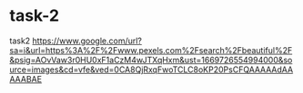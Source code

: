 # task-2
task2
https://www.google.com/url?sa=i&url=https%3A%2F%2Fwww.pexels.com%2Fsearch%2Fbeautiful%2F&psig=AOvVaw3r0HU0xF1aCzM4wJTXqHxm&ust=1669726554994000&source=images&cd=vfe&ved=0CA8QjRxqFwoTCLC8oKP20PsCFQAAAAAdAAAAABAE
